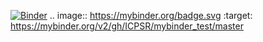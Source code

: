 [![Binder](https://mybinder.org/badge.svg)](https://mybinder.org/v2/gh/ICPSR/mybinder_test/master)
.. image:: https://mybinder.org/badge.svg :target: https://mybinder.org/v2/gh/ICPSR/mybinder_test/master
